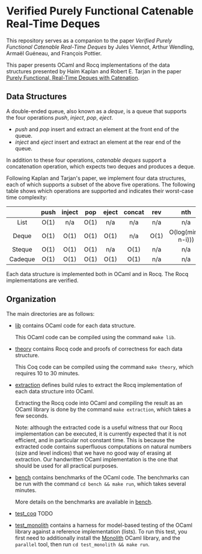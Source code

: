 # Verified Purely Functional Catenable Real-Time Deques

This repository serves as a companion to the paper
*Verified Purely Functional Catenable Real-Time Deques*
by
Jules Viennot,
Arthur Wendling,
Armaël Guéneau,
and
François Pottier.

This paper presents OCaml and Rocq implementations of the data structures
presented by
Haim Kaplan
and
Robert E. Tarjan
in the paper
[Purely Functional, Real-Time Deques with Catenation](https://doi.org/10.1145/324133.324139).

## Data Structures

A double-ended queue, also known as a *deque*, is a queue that supports the
four operations *push*, *inject*, *pop*, *eject*.

+ *push* and *pop*
  insert and extract an element at the front end of the queue.
+ *inject* and *eject*
  insert and extract an element at the rear end of the queue.

In addition to these four operations,
*catenable deques* support a concatenation operation,
which expects two deques and produces a deque.

Following Kaplan and Tarjan's paper,
we implement four data structures,
each of which supports a subset of the above five operations.
The following table shows which operations are supported
and indicates their worst-case time complexity:

|         | push | inject |  pop | eject | concat |  rev |         nth         |
| :-----: | :--: | :----: | :--: | :---: | :----: | :--: | :-----------------: |
|  List   | O(1) |   n/a  | O(1) |  n/a  |   n/a  |  n/a |         n/a         |
|  Deque  | O(1) |   O(1) | O(1) |  O(1) |   n/a  | O(1) | O(log(min(i, n-i))) |
| Steque  | O(1) |   O(1) | O(1) |  n/a  |  O(1)  |  n/a |         n/a         |
| Cadeque | O(1) |   O(1) | O(1) |  O(1) |  O(1)  |  n/a |         n/a         |

Each data structure is implemented both in OCaml and in Rocq.
The Rocq implementations are verified.

## Organization

The main directories are as follows:

+ [lib](/lib/) contains OCaml code for each data structure.

  This OCaml code can be compiled using the command `make lib`.

+ [theory](/theory/) contains Rocq code and proofs of correctness
  for each data structure.

  This Coq code can be compiled using the command `make theory`,
  which requires 10 to 30 minutes.

+ [extraction](/extraction/) defines build rules to extract the
  Rocq implementation of each data structure into OCaml.

  Extracting the Rocq code into OCaml and compiling the result
  as an OCaml library is done by the command `make extraction`,
  which takes a few seconds.

  Note: although the extracted code is a useful witness that our Rocq
  implementation can be executed, it is currently expected that it is not
  efficient, and in particular not constant time. This is because the extracted
  code contains superfluous computations on natural numbers (size and level
  indices) that we have no good way of erasing at extraction.
  Our handwritten OCaml implementation is the one that should be used for
  all practical purposes.

+ [bench](/bench/) contains benchmarks of the OCaml code. The benchmarks can be
  run with the command `cd bench && make run`, which takes several minutes.

  More details on the benchmarks are available in [bench](/bench/).

+ [test_coq](/test_coq/) TODO

+ [test_monolith](/test_monolith/) contains a harness for model-based testing of
  the OCaml library against a reference implementation (lists). To run this
  test, you first need to additionally install the
  [Monolith](https://gitlab.inria.fr/fpottier/monolith) OCaml library, and the
  `parallel` tool, then run `cd test_monolith && make run`.
